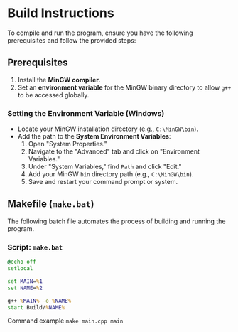 # Build Instructions

To compile and run the program, ensure you have the following prerequisites and follow the provided steps:

## Prerequisites
1. Install the **MinGW compiler**.
2. Set an **environment variable** for the MinGW binary directory to allow `g++` to be accessed globally.

### Setting the Environment Variable (Windows)
- Locate your MinGW installation directory (e.g., `C:\MinGW\bin`).
- Add the path to the **System Environment Variables**:
  1. Open "System Properties."
  2. Navigate to the "Advanced" tab and click on "Environment Variables."
  3. Under "System Variables," find `Path` and click "Edit."
  4. Add your MinGW `bin` directory path (e.g., `C:\MinGW\bin`).
  5. Save and restart your command prompt or system.

## Makefile (`make.bat`)

The following batch file automates the process of building and running the program.  

### Script: `make.bat`
```bat
@echo off
setlocal

set MAIN=%1
set NAME=%2

g++ %MAIN% -o %NAME%
start Build/%NAME%
```
Command example `make main.cpp main`
